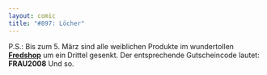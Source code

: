 ```yaml
---
layout: comic
title: "#897: Löcher"
---
```


P.S.:
Bis zum 5. März sind alle weiblichen Produkte im wundertollen <a href="http://www.spreadshirt.net/shop.php?sid=125913"><strong>Fredshop</strong></a> um ein Drittel gesenkt. 
Der entsprechende Gutscheincode lautet: <strong>FRAU2008</strong> 
Und so.
